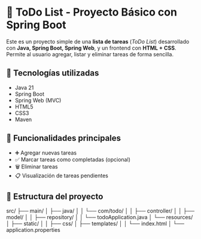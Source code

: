 # 📝 ToDo List - Proyecto Básico con Spring Boot

Este es un proyecto simple de una **lista de tareas** (_ToDo List_) desarrollado con **Java, Spring Boot, Spring Web**, y un frontend con **HTML + CSS**. Permite al usuario agregar, listar y eliminar tareas de forma sencilla.

## 🚀 Tecnologías utilizadas

- Java 21
- Spring Boot
- Spring Web (MVC)
- HTML5
- CSS3
- Maven

## 🎯 Funcionalidades principales

- ➕ Agregar nuevas tareas
- ✅ Marcar tareas como completadas (opcional)
- 🗑️ Eliminar tareas
- 📋 Visualización de tareas pendientes

## 📂 Estructura del proyecto

src/
├── main/
│ ├── java/
│ │ └── com/todo/
│ │ ├── controller/
│ │ ├── model/
│ │ ├── repository/
│ │ └── todoApplication.java
│ └── resources/
│ ├── static/
│ │ ├── css/
│ ├── templates/
│ │ └── index.html
│ └── application.properties
